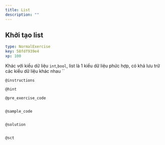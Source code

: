 ```yaml
---
title: List
description: ""
---
```


## Khởi tạo list

```yaml
type: NormalExercise
key: 58fdf939e4
xp: 100
```

Khác với kiểu dữ liệu `int`,`bool`, list là 1 kiểu dữ liệu phức hợp, có khả lưu trữ các kiểu dữ liệu khác nhau
``

`@instructions`


`@hint`


`@pre_exercise_code`
```{python}

```

`@sample_code`
```{python}

```

`@solution`
```{python}

```

`@sct`
```{python}

```
